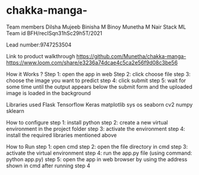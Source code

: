 # chakka-manga-
Team members
Dilsha Mujeeb
Binisha M Binoy
Munetha M Nair
Stack ML
Team id
BFH/recISqn31hSc29h5T/2021

Lead number:9747253504

Link to product walkthrough
https://github.com/Munetha/chakka-manga-
https://www.loom.com/share/e3236a74dcae4c5ca2e56f9d08c3be56

How it Works ?
Step 1: open the app in web
Step 2: click choose file
step 3: choose the image you want to predict
step 4: click submit
step 5: wait for some time until the output appears below the submit form and the uploaded image is loaded in the background

Libraries used
Flask
Tensorflow
Keras
matplotlib
sys
os
seaborn
cv2
numpy
sklearn

How to configure
step 1: install python
step 2: create a new virtual environment in the project folder
step 3: activate the environment
step 4: install the required libraries mentioned above

How to Run
step 1: open cmd
step 2: open the file directory in cmd
step 3: activate the virtual environment
step 4: run the app.py file (using command: python app.py)
step 5: open the app in web browser by using the address shown in cmd after running step 4
